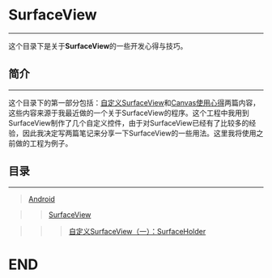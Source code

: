 # SurfaceView

---

这个目录下是关于**SurfaceView**的一些开发心得与技巧。

## 简介

---

这个目录下的第一部分包括：[自定义SurfaceView](./自定义SurfaceView1.md)和[Canvas使用心得]()两篇内容，这些内容来源于我最近做的一个关于SurfaceView的程序。这个工程中我用到SurfaceView制作了几个自定义控件，由于对SurfaceView已经有了比较多的经验，因此我决定写两篇笔记来分享一下SurfaceView的一些用法。这里我将使用之前做的工程为例子。

## 目录

---

> [Android](../README.md)

>> [SurfaceView](README.md)

>>> [自定义SurfaceView（一）：SurfaceHolder](./自定义SurfaceView1.md)

# END